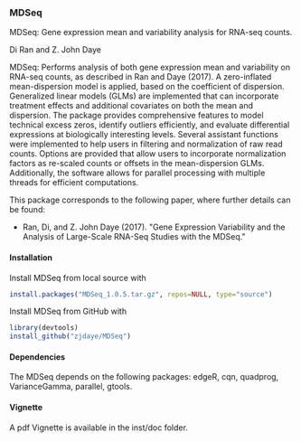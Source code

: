 ### MDSeq

MDSeq: Gene expression mean and variability analysis for RNA-seq counts.

Di Ran and Z. John Daye

MDSeq: Performs analysis of both gene expression mean and variability on RNA-seq counts, as described in Ran and Daye (2017).  A zero-inflated mean-dispersion model is applied, based on the coefficient of dispersion.  Generalized linear models (GLMs) are implemented that can incorporate treatment effects and additional covariates on both the mean and dispersion.   The package provides comprehensive features to model technical excess zeros, identify outliers efficiently, and evaluate differential expressions at biologically interesting levels.  Several assistant functions were implemented to help users in filtering and normalization of raw read counts.  Options are provided that allow users to incorporate normalization factors as re-scaled counts or offsets in the mean-dispersion GLMs.  Additionally, the software allows for parallel processing with multiple threads for efficient computations.

This package corresponds to the following paper, where further details can be found:

- Ran, Di, and Z. John Daye (2017). "Gene Expression Variability and the Analysis of Large-Scale RNA-Seq Studies with the MDSeq."


#### Installation

Install MDSeq from local source with
```r
install.packages("MDSeq_1.0.5.tar.gz", repos=NULL, type="source")
```

Install MDSeq from GitHub with
```r
library(devtools)
install_github("zjdaye/MDSeq")
```

#### Dependencies

The MDSeq depends on the following packages: edgeR, cqn, quadprog, VarianceGamma, parallel, gtools.

#### Vignette
A pdf Vignette is available in the inst/doc folder.



